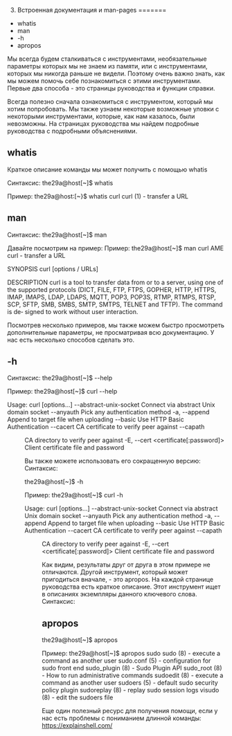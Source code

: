 3. Встроенная документация и man-pages
=======
* whatis
* man
* -h
* apropos

Мы всегда будем сталкиваться с инструментами, необязательные параметры которых мы не знаем из памяти, или с инструментами, которых мы никогда раньше не видели. Поэтому очень важно знать, как мы можем помочь себе познакомиться с этими инструментами. Первые два способа - это страницы руководства и функции справки.

Всегда полезно сначала ознакомиться с инструментом, который мы хотим попробовать. Мы также узнаем некоторые возможные уловки с некоторыми инструментами, которые, как нам казалось, были невозможны. На страницах руководства мы найдем подробные руководства с подробными объяснениями.

whatis
-----
Краткое описание команды мы может получить с помощью whatis

Синтаксис:
the29a@host[~]$ whatis <tool>

Пример:
the29a@host:[~}$ whatis curl
curl (1)             - transfer a URL

man
-----
Синтаксис:
the29a@host[~]$ man <tool>

Давайте посмотрим на пример:
Пример:
the29a@host[~]$ man curl
AME
       curl - transfer a URL

SYNOPSIS
       curl [options / URLs]

DESCRIPTION
       curl  is  a  tool  to  transfer data from or to a server, using one of the supported protocols (DICT, FILE, FTP, FTPS, GOPHER, HTTP, HTTPS,
       IMAP, IMAPS, LDAP, LDAPS, MQTT, POP3, POP3S, RTMP, RTMPS, RTSP, SCP, SFTP, SMB, SMBS, SMTP, SMTPS, TELNET and TFTP).  The  command  is  de‐
       signed to work without user interaction.


Посмотрев несколько примеров, мы также можем быстро просмотреть дополнительные параметры, не просматривая всю документацию. У нас есть несколько способов сделать это.

-h
-----
Синтаксис:
the29a@host[~]$ <tool> --help

Пример:
the29a@host[~]$ curl --help


Usage: curl [options...] <url>
     --abstract-unix-socket <path> Connect via abstract Unix domain socket
     --anyauth       Pick any authentication method
 -a, --append        Append to target file when uploading
     --basic         Use HTTP Basic Authentication
     --cacert <file> CA certificate to verify peer against
     --capath <dir>  CA directory to verify peer against
 -E, --cert <certificate[:password]> Client certificate file and password

Вы также можете использовать его сокращенную версию:
Синтаксис:

the29a@host[~]$  <tool> -h

Пример:
the29a@host[~]$ curl -h

Usage: curl [options...] <url>
     --abstract-unix-socket <path> Connect via abstract Unix domain socket
     --anyauth       Pick any authentication method
 -a, --append        Append to target file when uploading
     --basic         Use HTTP Basic Authentication
     --cacert <file> CA certificate to verify peer against
     --capath <dir>  CA directory to verify peer against
 -E, --cert <certificate[:password]> Client certificate file and password
 
 Как видим, результаты друг от друга в этом примере не отличаются. Другой инструмент, который может пригодиться вначале, - это apropos. На каждой странице руководства есть краткое описание. Этот инструмент ищет в описаниях экземпляры данного ключевого слова.
Синтаксис:

apropos
-----

the29a@host[~]$ apropos <keyword>

Пример:
the29a@host[~]$ apropos sudo
sudo (8)             - execute a command as another user
sudo.conf (5)        - configuration for sudo front end
sudo_plugin (8)      - Sudo Plugin API
sudo_root (8)        - How to run administrative commands
sudoedit (8)         - execute a command as another user
sudoers (5)          - default sudo security policy plugin
sudoreplay (8)       - replay sudo session logs
visudo (8)           - edit the sudoers file

Еще один полезный ресурс для получения помощи, если у нас есть проблемы с пониманием длинной команды: https://explainshell.com/
